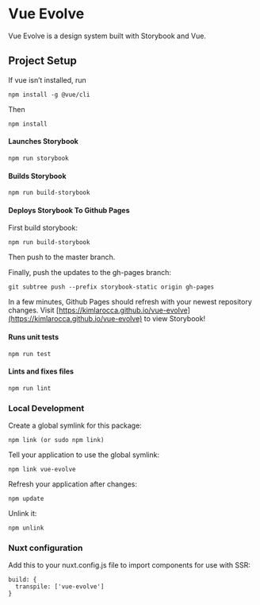 # Vue Evolve

Vue Evolve is a design system built with Storybook and Vue.

## Project Setup

If vue isn’t installed, run

```
npm install -g @vue/cli
```

Then

```
npm install
```

#### Launches Storybook
```
npm run storybook
```

#### Builds Storybook

```
npm run build-storybook
```

#### Deploys Storybook To Github Pages

First build storybook:

```
npm run build-storybook
```

Then push to the master branch.

Finally, push the updates to the gh-pages branch:

```
git subtree push --prefix storybook-static origin gh-pages
```

In a few minutes, Github Pages should refresh with your newest repository changes. Visit [https://kimlarocca.github.io/vue-evolve](https://kimlarocca.github.io/vue-evolve) to view Storybook!

#### Runs unit tests

```
npm run test
```

#### Lints and fixes files

```
npm run lint
```

### Local Development

Create a global symlink for this package:

```
npm link (or sudo npm link)
```

Tell your application to use the global symlink:

```
npm link vue-evolve
```

Refresh your application after changes:

```
npm update
```

Unlink it:

```
npm unlink
```

### Nuxt configuration

Add this to your nuxt.config.js file to import components for use with SSR:

```
build: {
  transpile: ['vue-evolve']
}
```
